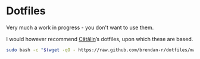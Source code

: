 # Dotfiles

Very much a work in progress - you don't want to use them.

I would however recommend [Cătălin](https://github.com/alrra)’s dotfiles,
upon which these are based.


```bash
sudo bash -c "$(wget -qO - https://raw.github.com/brendan-r/dotfiles/master/dotfiles)"
```
